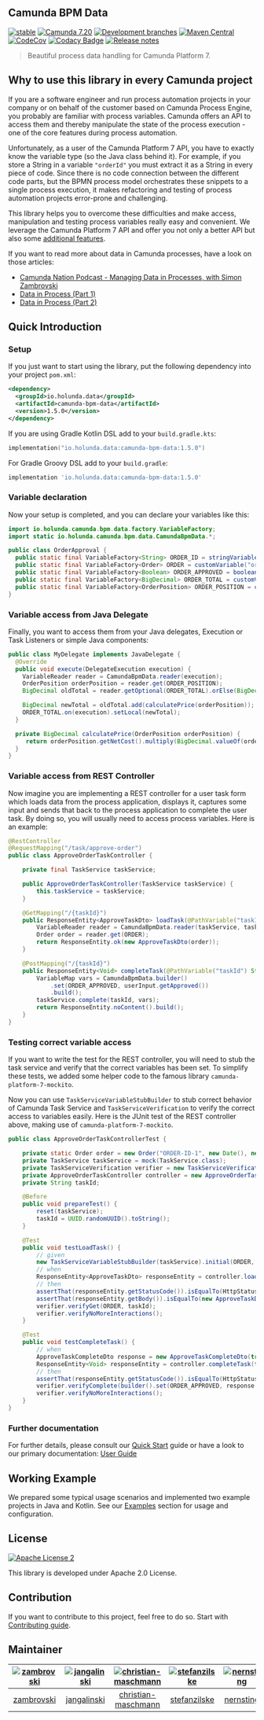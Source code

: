 ## Camunda BPM Data

[![stable](https://img.shields.io/badge/lifecycle-STABLE-green.svg)](https://github.com/holisticon#open-source-lifecycle)
[![Camunda 7.20](https://img.shields.io/badge/Camunda%20Version-7.20-orange.svg)](https://docs.camunda.org/manual/7.20/)
[![Development branches](https://github.com/holunda-io/camunda-bpm-data/actions/workflows/default.yml/badge.svg)](https://github.com/holunda-io/camunda-bpm-data/actions/workflows/default.yml)
[![Maven Central](https://maven-badges.herokuapp.com/maven-central/io.holunda.data/camunda-bpm-data/badge.svg)](https://maven-badges.herokuapp.com/maven-central/io.holunda.data/camunda-bpm-data)
[![CodeCov](https://codecov.io/gh/holunda-io/camunda-bpm-data/branch/master/graph/badge.svg)](https://codecov.io/gh/holunda-io/camunda-bpm-data)
[![Codacy Badge](https://app.codacy.com/project/badge/Grade/02d238f71a8243cb96fd2fe322a710eb)](https://www.codacy.com/gh/holunda-io/camunda-bpm-data/dashboard?utm_source=github.com&amp;utm_medium=referral&amp;utm_content=holunda-io/camunda-bpm-data&amp;utm_campaign=Badge_Grade)
[![Release notes](https://img.shields.io/badge/RELEASE_NOTES-yellow)](https://www.holunda.io/camunda-bpm-data/releases)


> Beautiful process data handling for Camunda Platform 7.

## Why to use this library in every Camunda project

If you are a software engineer and run process automation projects in your company or on behalf of the customer
based on Camunda Process Engine, you probably are familiar with process variables. Camunda offers an API to access
them and thereby manipulate the state of the process execution - one of the core features during process automation.

Unfortunately, as a user of the Camunda Platform 7 API, you have to exactly know the variable type (so the Java class behind it).
For example, if you store a String in a variable `"orderId"` you must extract it as a String in every piece of code.
Since there is no code connection between the different code parts, but the BPMN process model orchestrates
these snippets to a single process execution, it makes refactoring and testing of process automation projects
error-prone and challenging.

This library helps you to overcome these difficulties and make access, manipulation and testing process variables really
easy and convenient. We leverage the Camunda Platform 7 API and offer you not only a better API but also some [additional features](https://www.holunda.io/camunda-bpm-data/snapshot/user-guide/features.html).

If you want to read more about data in Camunda processes, have a look on those articles:

  * [Camunda Nation Podcast - Managing Data in Processes, with Simon Zambrovski](https://podcasts.apple.com/us/podcast/managing-data-in-processes-with-simon-zambrovski/id1478382505?i=1000547023972)
  * [Data in Process (Part 1)](https://medium.com/holisticon-consultants/data-in-process-part-1-2620bf9abd76)
  * [Data in Process (Part 2)](https://medium.com/holisticon-consultants/data-in-process-part-2-7c6a109e6ee2)

## Quick Introduction

### Setup

If you just want to start using the library, put the following dependency into your project `pom.xml`:

``` xml
<dependency>
  <groupId>io.holunda.data</groupId>
  <artifactId>camunda-bpm-data</artifactId>
  <version>1.5.0</version>
</dependency>
```

If you are using Gradle Kotlin DSL add to your `build.gradle.kts`:

``` kotlin
implementation("io.holunda.data:camunda-bpm-data:1.5.0")
```

For Gradle Groovy DSL add to your `build.gradle`:

``` groovy
implementation 'io.holunda.data:camunda-bpm-data:1.5.0'
```
### Variable declaration
Now your setup is completed, and you can declare your variables like this:

``` java
import io.holunda.camunda.bpm.data.factory.VariableFactory;
import static io.holunda.camunda.bpm.data.CamundaBpmData.*;

public class OrderApproval {
  public static final VariableFactory<String> ORDER_ID = stringVariable("orderId");
  public static final VariableFactory<Order> ORDER = customVariable("order", Order.class);
  public static final VariableFactory<Boolean> ORDER_APPROVED = booleanVariable("orderApproved");
  public static final VariableFactory<BigDecimal> ORDER_TOTAL = customVariable("orderTotal", BigDecimal.class);
  public static final VariableFactory<OrderPosition> ORDER_POSITION = customVariable("orderPosition", OrderPosition.class);
}
```
### Variable access from Java Delegate

Finally, you want to access them from your Java delegates, Execution or Task Listeners or simple Java components:

``` java
public class MyDelegate implements JavaDelegate {
  @Override
  public void execute(DelegateExecution execution) {
    VariableReader reader = CamundaBpmData.reader(execution);
    OrderPosition orderPosition = reader.get(ORDER_POSITION);
    BigDecimal oldTotal = reader.getOptional(ORDER_TOTAL).orElse(BigDecimal.ZERO);

    BigDecimal newTotal = oldTotal.add(calculatePrice(orderPosition));
    ORDER_TOTAL.on(execution).setLocal(newTotal);
  }

  private BigDecimal calculatePrice(OrderPosition orderPosition) {
     return orderPosition.getNetCost().multiply(BigDecimal.valueOf(orderPosition.getAmount()));
  }
}
```

### Variable access from REST Controller

Now imagine you are implementing a REST controller for a user task form which
loads data from the process application, displays it, captures some input and
sends that back to the process application to complete the user task. By doing so,
you will usually need to access process variables. Here is an example:

``` java
@RestController
@RequestMapping("/task/approve-order")
public class ApproveOrderTaskController {

    private final TaskService taskService;

    public ApproveOrderTaskController(TaskService taskService) {
        this.taskService = taskService;
    }

    @GetMapping("/{taskId}")
    public ResponseEntity<ApproveTaskDto> loadTask(@PathVariable("taskId") String taskId) {
        VariableReader reader = CamundaBpmData.reader(taskService, taskId);
        Order order = reader.get(ORDER);
        return ResponseEntity.ok(new ApproveTaskDto(order));
    }

    @PostMapping("/{taskId}")
    public ResponseEntity<Void> completeTask(@PathVariable("taskId") String taskId, @RequestBody ApproveTaskCompleteDto userInput) {
        VariableMap vars = CamundaBpmData.builder()
            .set(ORDER_APPROVED, userInput.getApproved())
            .build();
        taskService.complete(taskId, vars);
        return ResponseEntity.noContent().build();
    }
}

```

### Testing correct variable access

If you want to write the test for the REST controller, you will need to stub
the task service and verify that the correct variables has been set. To simplify
these tests, we added some helper code to the famous library `camunda-platform-7-mockito`.

Now you can use `TaskServiceVariableStubBuilder` to stub correct behavior of Camunda Task Service
and `TaskServiceVerification` to verify the correct access to variables easily. Here is the JUnit
test of the REST controller above, making use of `camunda-platform-7-mockito`.

``` java
public class ApproveOrderTaskControllerTest {

    private static Order order = new Order("ORDER-ID-1", new Date(), new ArrayList<>());
    private TaskService taskService = mock(TaskService.class);
    private TaskServiceVerification verifier = new TaskServiceVerification(taskService);
    private ApproveOrderTaskController controller = new ApproveOrderTaskController(taskService);
    private String taskId;

    @Before
    public void prepareTest() {
        reset(taskService);
        taskId = UUID.randomUUID().toString();
    }

    @Test
    public void testLoadTask() {
        // given
        new TaskServiceVariableStubBuilder(taskService).initial(ORDER, order).build();
        // when
        ResponseEntity<ApproveTaskDto> responseEntity = controller.loadTask(taskId);
        // then
        assertThat(responseEntity.getStatusCode()).isEqualTo(HttpStatus.OK);
        assertThat(responseEntity.getBody()).isEqualTo(new ApproveTaskDto(order));
        verifier.verifyGet(ORDER, taskId);
        verifier.verifyNoMoreInteractions();
    }

    @Test
    public void testCompleteTask() {
        // when
        ApproveTaskCompleteDto response = new ApproveTaskCompleteDto(true);
        ResponseEntity<Void> responseEntity = controller.completeTask(taskId, response);
        // then
        assertThat(responseEntity.getStatusCode()).isEqualTo(HttpStatus.NO_CONTENT);
        verifier.verifyComplete(builder().set(ORDER_APPROVED, response.getApproved()).build(), taskId);
        verifier.verifyNoMoreInteractions();
    }
}
```

### Further documentation

For further details, please consult our [Quick Start](https://www.holunda.io/camunda-bpm-data/snapshot/quick-start)
guide or have a look to our primary documentation: [User Guide](https://www.holunda.io/camunda-bpm-data/snapshot/user-guide/motivation.html)

## Working Example

We prepared some typical usage scenarios and implemented two example projects in Java and Kotlin.
See our [Examples](https://www.holunda.io/camunda-bpm-data/snapshot/user-guide/examples.html) section for usage and configuration.

## License

[![Apache License 2](https://img.shields.io/badge/License-Apache%202.0-blue.svg)](LICENSE)

This library is developed under Apache 2.0 License.

## Contribution

If you want to contribute to this project, feel free to do so. Start with [Contributing guide](http://holunda.io/camunda-bpm-data/snapshot/developer-guide/contribution.html).

## Maintainer

[<img alt="zambrovski" src="https://avatars.githubusercontent.com/u/673128?v=4&s=117 width=117">](https://github.com/zambrovski) |[<img alt="jangalinski" src="https://avatars.githubusercontent.com/u/814032?v=4&s=117 width=117">](https://github.com/jangalinski) |[<img alt="christian-maschmann" src="https://avatars.githubusercontent.com/u/44058891?v=4&s=117 width=117">](https://github.com/christian-maschmann) |[<img alt="stefanzilske" src="https://avatars.githubusercontent.com/u/10954564?v=4&s=117 width=117">](https://github.com/stefanzilske) |[<img alt="nernsting" src="https://avatars.githubusercontent.com/u/1822388?v=4&s=117 width=117">](https://github.com/nernsting) |[<img alt="pschalk" src="https://avatars.githubusercontent.com/u/8512329?v=4&s=117 width=117">](https://github.com/pschalk) |[<img alt="srsp" src="https://avatars.githubusercontent.com/u/1210541?v=4&s=117 width=117">](https://github.com/srsp) |
:---:|:---:|:---:|:---:|:---:|:---:|:---:|
[zambrovski](https://github.com/zambrovski)|[jangalinski](https://github.com/jangalinski)|[christian-maschmann](https://github.com/christian-maschmann)|[stefanzilske](https://github.com/stefanzilske)|[nernsting](https://github.com/nernsting)|[pschalk](https://github.com/pschalk)|[srsp](https://github.com/srsp)|
